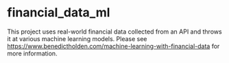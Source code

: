 # financial_data_ml

This project uses real-world financial data collected from an API and throws it at various machine learning models.
Please see https://www.benedictholden.com/machine-learning-with-financial-data for more information.
